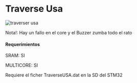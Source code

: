 # Traverse Usa

![traverser usa](https://user-images.githubusercontent.com/31018768/70989910-c6404100-20c4-11ea-9c10-c1cb44ca2953.jpg)

Nota!: Hay un fallo en el core y el Buzzer zumba todo el rato

#### Requerimientos

SRAM: SI

MULTICORE: SI

Requiere el ficher TraverseUSA.dat en la SD del STM32

